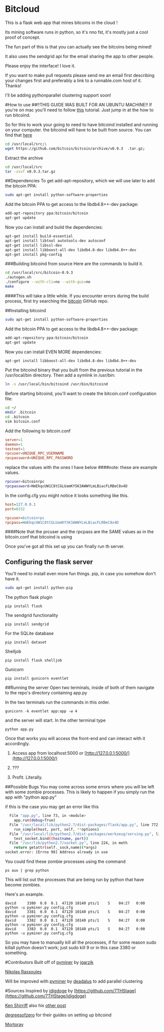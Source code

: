 # Bitcloud

This is a flask web app that mines bitcoins in the cloud !

Its mining software runs in python, so it's nno fst, it's mostly just a cool proof of concept. 

The fun part of this is that you can actually see the bitcoins being mined!

It also uses the sendgrid api for the email sharing the app to other people.

Please enjoy the interface! I love it.


If you want to make pull requests please send me an email first describing your changes first and preferably a link to a runnable.com host of it. Thanks!

I'll be adding pythonparallel clustering support soon!

#How to use
##!!THIS GUIDE WAS BUILT FOR AN UBUNTU MACHINE!!
If you're on mac you'll need to follow [this](https://github.com/bitcoin/bitcoin/blob/master/doc/build-osx.md) tutorial. Just jump in at the how to run bitcoind.

So for this to work your going to need to have bitcoind installed and running on your computer. the bitcoind will have to be built from source. You can find that [here](https://github.com/bitcoin/bitcoin/releases)

```bash 
cd /usr/local/src;\
wget https://github.com/bitcoin/bitcoin/archive/v0.9.3	.tar.gz;
```

Extract the archive

```bash
cd /usr/local/src
tar -zxvf v0.9.3.tar.gz
```

##Dependencies
To get add-apt-repository, which we will use later to add the bitcoin PPA:

```bash
sudo apt-get install python-software-properties
```
Add the bitcoin PPA to get access to the libdb4.8++-dev package:

```bash 
add-apt-repository ppa:bitcoin/bitcoin
apt-get update
```
Now you can install and build the dependencies: 

```bash
apt-get install build-essential
apt-get install libtool autotools-dev autoconf
apt-get install libssl-dev
apt-get install libboost-all-dev libdb4.8-dev libdb4.8++-dev
apt-get install pkg-config
```
###Building bitcoind from source
Here are the commands to build it.
```bash
cd /usr/local/src/bitcoin-0.9.3
./autogen.sh
./configure --with-cli=no --with-gui=no
make
```
####This will take a little while. 
If you encounter errors during the build process, first try searching the [bitcoin](https://github.com/bitcoin/bitcoin) GitHub repo. 

##Installing bitcoind

```bash
sudo apt-get install python-software-properties
```
Add the bitcoin PPA to get access to the libdb4.8++-dev package:

```bash
add-apt-repository ppa:bitcoin/bitcoin
apt-get update
```

Now you can install EVEN MORE dependencies:

```bash
apt-get install libboost-all-dev libdb4.8-dev libdb4.8++-dev
```
Put the bitcoind binary that you built from the previous tutorial in the /usr/local/bin directory. Then add a symlink in /usr/bin:

```bash
ln -s /usr/local/bin/bitcoind /usr/bin/bitcoind
```
Before starting bitcoind, you'll want to create the bitcoin.conf configuration file:
```bash
cd ~/
mkdir .bitcoin
cd .bitcoin
vim bitcoin.conf
```
Add the following to bitcoin.conf 
```conf 
server=1
daemon=1
testnet=1
rpcuser=UNIQUE_RPC_USERNAME
rpcpassword=UNIQUE_RPC_PASSWORD
```
replace the values with the ones I have below
####note: these are example values. 
```bash
rpcuser=bitcoinrpc
rpcpassword=HmEkqcUW1C8tCGLUamKYSK3AWWYLmLBiacFLRBeC8x4D
```
In the config.cfg you might notice it looks something like this.

```cfg 
host=127.0.0.1
port=8332

rpcuser=bitcoinrpc
rpcpass=HmEkqcUW1C8tCGLUamKYSK3AWWYLmLBiacFLRBeC8x4D
```
####Note that the prcuser and the rpcpass are the SAME values as in the bitcoin.conf that bitcoind is using

Once you've got all this set up you can finally run th server.


## Configuring the flask server
You'll need to install even more fun things.
pip, in case you somehow don't have it. 
	 
```bash
sudo apt-get install python-pip
```
The python flask plugin
```
pip install flask
```
The sendgrid functionality
```
pip install sendgrid
```
For the SQLite database
```
pip install dataset
```
Shelljob
```
pip install flask shelljob
```
Gunicorn
```
pip install gunicorn eventlet
```
##Running the server
Open two terminals, inside of both of them navigate to the repo's directory containing app.py

In the two terminals run the commands in this order.
```
gunicorn -k eventlet app:app -w 4
```
and the server will start. In the other terminal type 
```
python app.py
```
Once that works you will access the front-end and can interact with it accordingly.

1. Access app from localhost:5000 or [http://127.0.0.1:5000/](http://127.0.0.1:5000/)

2. ???

3. Profit. Literally.

##Possible Bugs
You may come across some errors where you will be left with some zombie processes. This is likely to happen if you simply run the app with "python app.py"

if this is the case you may get an error like this
```bash
  File "app.py", line 73, in <module>
    app.run(debug=True)
  File "/usr/local/lib/python2.7/dist-packages/flask/app.py", line 772, in run
    run_simple(host, port, self, **options)
  File "/usr/local/lib/python2.7/dist-packages/werkzeug/serving.py", line 706, in run_simple
    test_socket.bind((hostname, port))
  File "/usr/lib/python2.7/socket.py", line 224, in meth
    return getattr(self._sock,name)(*args)
socket.error: [Errno 98] Address already in use
```
You could find these zombie processes using the command 
```
ps aux | grep python 
```
This will list out the processes that are being run by python that have become zombies.

Here's an example.
```
david     3380  0.0  0.1  47120 10140 pts/1    S    04:27   0:00 python -u pyminer.py config.cfg
david     3381  0.0  0.1  47120 10140 pts/1    S    04:27   0:00 python -u pyminer.py config.cfg
david     3382  0.0  0.1  47120 10140 pts/1    S    04:27   0:00 python -u pyminer.py config.cfg
david     3383  0.0  0.1  47120 10140 pts/1    S    04:27   0:00 python -u pyminer.py config.cfg
```

So you may have to manually kill all the processes, if for some reason sudo killall python doesn't work; just sudo kill 9 <pid> or in this case 3380 or something. 

#Contributors
Built off of [pyminer](https://github.com/jgarzik/pyminer) by [jgarzik](https://github.com/jgarzik)

[Nikolas Rassoules](http://www.gotchagoodside.com/)

Will be improved with [pyminer](https://github.com/daedalus/pyminer) by [deadalus](https://github.com/daedalus/) to add parallel clustering

#Sources
Inspired by [idigdoge](http://www.idigdoge.com/) by [https://github.com/7THStage](https://github.com/7THStage/idigdoge)

[Ken Shirriff](http://www.righto.com/2014/02/bitcoins-hard-way-using-raw-bitcoin.html)
also his [other post](http://www.righto.com/2014/02/bitcoin-mining-hard-way-algorithms.html)

[degreesofzero](https://degreesofzero.com/article/installing-bitcoind-on-ubuntu.html) for their guides on setting up bitcoind

[Mortoray](http://mortoray.com/2014/03/04/http-streaming-of-command-output-in-python-flask/)



